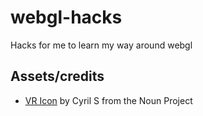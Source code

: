 # webgl-hacks
Hacks for me to learn my way around webgl


## Assets/credits

* [VR Icon](https://thenounproject.com/term/virtual-reality/147354) by Cyril S from the Noun Project

